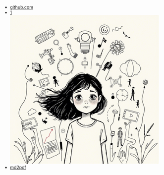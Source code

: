 + [github.com](http://github.com)
+ [1 ![okladka.png](okladka.png)](http://github.com/1)
+ [md2pdf <style>](http://github.com/md2pdf)
+ [1 ## Spis treści](http://github.com/1)
+ [1 # Prolog: Pierwsze wspomnienie (2027-2029)](http://github.com/1)
+ [1 ![1.png](1.png)](http://github.com/1)
+ [1 ![2.png](2.png)](http://github.com/1)
+ [1 ![3.png](3.png)](http://github.com/1)
+ [1 ![4.png](4.png)](http://github.com/1)
+ [1 ![5.png](5.png)](http://github.com/1)
+ [1 ![6.png](6.png)](http://github.com/1)
+ [1 ![7.png](7.png)](http://github.com/1)
+ [1 ![8.png](8.png)](http://github.com/1)
+ [1 ![9.png](9.png)](http://github.com/1)
+ [1 ![10.png](10.png)](http://github.com/1)
+ [1 # Epilog: Nowe początki (2045)](http://github.com/1)
+ [1 # Posłowie](http://github.com/1)
+ [1 # O Autorze](http://github.com/1)
+ [#1 ](http://github.com/#1)

